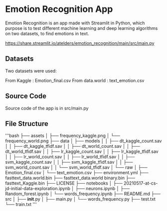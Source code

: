 # Emotion Recognition App

Emotion Recognition is an app made with Streamlit in Python, which purpose is to test different machine learning and deep learning algorithms on two datasets, to find emotions in text.

https://share.streamlit.io/atelders/emotion_recognition/main/src/main.py

## Datasets

Two datasets were used:

From Kaggle : Emotion_final.csv
From data.world : text_emotion.csv

## Source Code

Source code of the app is in src/main.py

## File Structure

'''bash
├── assets
│   ├── frequency_kaggle.png
│   └── frequency_world.png
├── data
│   ├── models
│   │   ├── dt_kaggle_count.sav
│   │   ├── dt_kaggle_tfidf.sav
│   │   ├── dt_world_count.sav
│   │   ├── dt_world_tfidf.sav
│   │   ├── lr_kaggle_count.sav
│   │   ├── lr_kaggle_tfidf.sav
│   │   ├── lr_world_count.sav
│   │   ├── lr_world_tfidf.sav
│   │   ├── svm_kaggle_count.sav
│   │   ├── svm_kaggle_tfidf.sav
│   │   ├── svm_world_count.sav
│   │   └── svm_world_tfidf.sav
│   └── raw
│       ├── Emotion_final.csv
│       └── text_emotion.csv
├── environment.yml
├── fasttext_data.world.bin
├── fasttext_data.world binary.bin
├── fasttext_Kaggle.bin
├── LICENSE
├── notebooks
│   ├── 20210517-at-cs-jd-initial-data-exploration.ipynb
│   ├── neurons.ipynb
│   ├── Random_forest.ipynb
│   └── words_frequency.ipynb
├── README.md
├── src
│   ├── __init__.py
│   ├── main.py
│   └── words_frequency.py
├── test.txt
└── train.txt
'''